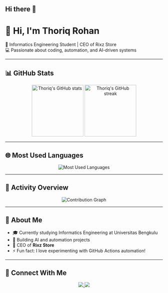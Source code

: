 ## Hi there 👋
# 👋 Hi, I'm Thoriq Rohan

🚀 Informatics Engineering Student | CEO of Rixz Store  
💻 Passionate about coding, automation, and AI-driven systems  

---

## 📊 GitHub Stats

<p align="center">
  <img src="https://github-readme-stats.vercel.app/api?username=ThoriqRohan&show_icons=true&theme=tokyonight" alt="Thoriq's GitHub stats" height="165" />
  <img src="https://github-readme-streak-stats.herokuapp.com/?user=ThoriqRohan&theme=tokyonight" alt="Thoriq's GitHub streak" height="165" />
</p>

---

## 🌐 Most Used Languages

<p align="center">
  <img src="https://github-readme-stats.vercel.app/api/top-langs/?username=ThoriqRohan&layout=compact&theme=tokyonight" alt="Most Used Languages" />
</p>

---

## 🧠 Activity Overview

<p align="center">
  <img src="https://github-contribution-stats.vercel.app/api/?username=ThoriqRohan&theme=tokyonight" alt="Contribution Graph" />
</p>

---

## 🧩 About Me

- 🎓 Currently studying Informatics Engineering at Universitas Bengkulu  
- 🧠 Building AI and automation projects  
- 🏢 CEO of **Rixz Store**  
- ⚡ Fun fact: I love experimenting with GitHub Actions automation!

---

## 🔗 Connect With Me

<p align="center">
  <a href="https://github.com/ThoriqRohan" target="_blank">
    <img src="https://img.shields.io/badge/GitHub-181717?style=for-the-badge&logo=github&logoColor=white"/>
  </a>
  <a href="mailto:thoriqrohan@example.com">
    <img src="https://img.shields.io/badge/Email-D14836?style=for-the-badge&logo=gmail&logoColor=white"/>
  </a>
</p>

<!--
**uwakmusang4-rgb/uwakmusang4-rgb** is a ✨ _special_ ✨ repository because its `README.md` (this file) appears on your GitHub profile.

Here are some ideas to get you started:

- 🔭 I’m currently working on ...
- 🌱 I’m currently learning ...
- 👯 I’m looking to collaborate on ...
- 🤔 I’m looking for help with ...
- 💬 Ask me about ...
- 📫 How to reach me: ...
- 😄 Pronouns: ...
- ⚡ Fun fact: ...
-->
